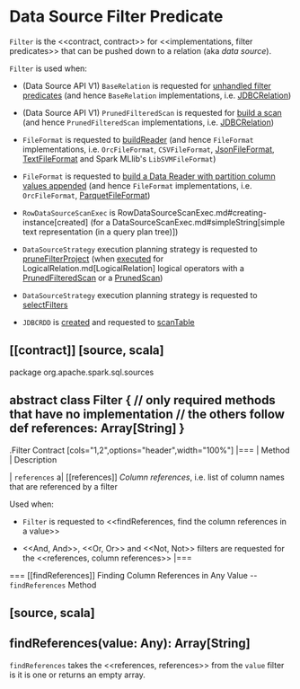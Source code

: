 # Data Source Filter Predicate

`Filter` is the <<contract, contract>> for <<implementations, filter predicates>> that can be pushed down to a relation (aka _data source_).

`Filter` is used when:

* (Data Source API V1) `BaseRelation` is requested for [unhandled filter predicates](BaseRelation.md#unhandledFilters) (and hence `BaseRelation` implementations, i.e. [JDBCRelation](datasources/jdbc/JDBCRelation.md#unhandledFilters))

* (Data Source API V1) `PrunedFilteredScan` is requested for [build a scan](PrunedFilteredScan.md#buildScan) (and hence `PrunedFilteredScan` implementations, i.e. [JDBCRelation](datasources/jdbc/JDBCRelation.md#buildScan))

* `FileFormat` is requested to [buildReader](datasources/FileFormat.md#buildReader) (and hence `FileFormat` implementations, i.e. `OrcFileFormat`, `CSVFileFormat`, [JsonFileFormat](datasources/json/JsonFileFormat.md#buildReader), [TextFileFormat](datasources/text/TextFileFormat.md#buildReader) and Spark MLlib's `LibSVMFileFormat`)

* `FileFormat` is requested to [build a Data Reader with partition column values appended](datasources/FileFormat.md#buildReaderWithPartitionValues) (and hence `FileFormat` implementations, i.e. `OrcFileFormat`, [ParquetFileFormat](datasources/parquet/ParquetFileFormat.md#buildReaderWithPartitionValues))

* `RowDataSourceScanExec` is RowDataSourceScanExec.md#creating-instance[created] (for a DataSourceScanExec.md#simpleString[simple text representation (in a query plan tree)])

* `DataSourceStrategy` execution planning strategy is requested to [pruneFilterProject](execution-planning-strategies/DataSourceStrategy.md#pruneFilterProject) (when [executed](execution-planning-strategies/DataSourceStrategy.md#apply) for LogicalRelation.md[LogicalRelation] logical operators with a [PrunedFilteredScan](PrunedFilteredScan.md) or a [PrunedScan](PrunedScan.md))

* `DataSourceStrategy` execution planning strategy is requested to [selectFilters](execution-planning-strategies/DataSourceStrategy.md#selectFilters)

* `JDBCRDD` is [created](datasources/jdbc/JDBCRDD.md#filters) and requested to [scanTable](datasources/jdbc/JDBCRDD.md#scanTable)

[[contract]]
[source, scala]
----
package org.apache.spark.sql.sources

abstract class Filter {
  // only required methods that have no implementation
  // the others follow
  def references: Array[String]
}
----

.Filter Contract
[cols="1,2",options="header",width="100%"]
|===
| Method
| Description

| `references`
a| [[references]] *Column references*, i.e. list of column names that are referenced by a filter

Used when:

* `Filter` is requested to <<findReferences, find the column references in a value>>

* <<And, And>>, <<Or, Or>> and <<Not, Not>> filters are requested for the <<references, column references>>
|===

=== [[findReferences]] Finding Column References in Any Value -- `findReferences` Method

[source, scala]
----
findReferences(value: Any): Array[String]
----

`findReferences` takes the <<references, references>> from the `value` filter is it is one or returns an empty array.
